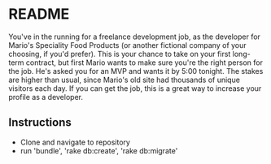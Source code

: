 # README

You've in the running for a freelance development job, as the developer for Mario's Speciality Food Products (or another fictional company of your choosing, if you'd prefer). This is your chance to take on your first long-term contract, but first Mario wants to make sure you're the right person for the job. He's asked you for an MVP and wants it by 5:00 tonight. The stakes are higher than usual, since Mario's old site had thousands of unique visitors each day. If you can get the job, this is a great way to increase your profile as a developer.

## Instructions

* Clone and navigate to repository
* run 'bundle', 'rake db:create', 'rake db:migrate'